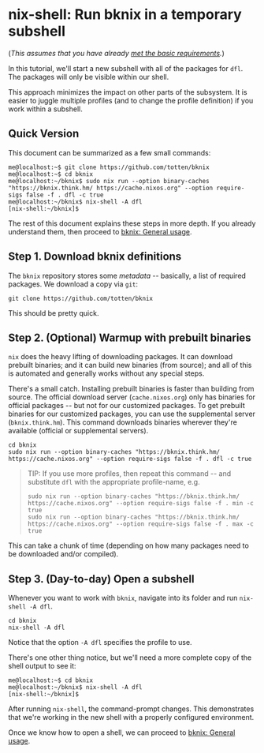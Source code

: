 # nix-shell: Run bknix in a temporary subshell

(*This assumes that you have already [met the basic requirements](requirements.md).*)

In this tutorial, we'll start a new subshell with all of the packages for `dfl`.  The packages will only be visible within our
shell.

This approach minimizes the impact on other parts of the subsystem.  It is easier to juggle multiple profiles (and to
change the profile definition) if you work within a subshell.

## Quick Version

This document can be summarized as a few small commands:

```
me@localhost:~$ git clone https://github.com/totten/bknix
me@localhost:~$ cd bknix
me@localhost:~/bknix$ sudo nix run --option binary-caches "https://bknix.think.hm/ https://cache.nixos.org" --option require-sigs false -f . dfl -c true
me@localhost:~/bknix$ nix-shell -A dfl
[nix-shell:~/bknix]$
```

The rest of this document explains these steps in more depth. If you already
understand them, then proceed to [bknix: General usage](usage.md).

## Step 1. Download bknix definitions

The `bknix` repository stores some *metadata* -- basically, a list of required packages.  We download a copy via `git`:

```
git clone https://github.com/totten/bknix
```

This should be pretty quick.

## Step 2. (Optional) Warmup with prebuilt binaries

`nix` does the heavy lifting of downloading packages. It can download prebuilt binaries; and it can build new binaries
(from source); and all of this is automated and generally works without any special steps.

There's a small catch.  Installing prebuilt binaries is faster than building from source.  The official download server (`cache.nixos.org`)
only has binaries for official packages -- but not for our customized packages.  To get prebuilt binaries for our customized packages, you
can use the supplemental server (`bknix.think.hm`).  This command downloads binaries wherever they're available (official or supplemental
servers).

```
cd bknix
sudo nix run --option binary-caches "https://bknix.think.hm/ https://cache.nixos.org" --option require-sigs false -f . dfl -c true
```

> TIP: If you use more profiles, then repeat this command -- and substitute `dfl` with the appropriate profile-name, e.g.
>
> ```
> sudo nix run --option binary-caches "https://bknix.think.hm/ https://cache.nixos.org" --option require-sigs false -f . min -c true
> sudo nix run --option binary-caches "https://bknix.think.hm/ https://cache.nixos.org" --option require-sigs false -f . max -c true
> ```

This can take a chunk of time (depending on how many packages need to be downloaded and/or compiled).

## Step 3. (Day-to-day) Open a subshell

Whenever you want to work with `bknix`, navigate into its folder and run `nix-shell -A dfl`.

```
cd bknix
nix-shell -A dfl
```

Notice that the option `-A dfl` specifies the profile to use.

There's one other thing notice, but we'll need a more complete copy of the shell output to see it:

```
me@localhost:~$ cd bknix
me@localhost:~/bknix$ nix-shell -A dfl
[nix-shell:~/bknix]$
```

After running `nix-shell`, the command-prompt changes. This demonstrates that we're working in the new shell with a properly configured environment.

Once we know how to open a shell, we can proceed to [bknix: General usage](usage.md).
